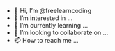 - 👋 Hi, I’m @freelearncoding
- 👀 I’m interested in ...
- 🌱 I’m currently learning ...
- 💞️ I’m looking to collaborate on ...
- 📫 How to reach me ...

<!---
freelearncoding/freelearncoding is a ✨ special ✨ repository because its `README.md` (this file) appears on your GitHub profile.
You can click the Preview link to take a look at your changes.
--->
